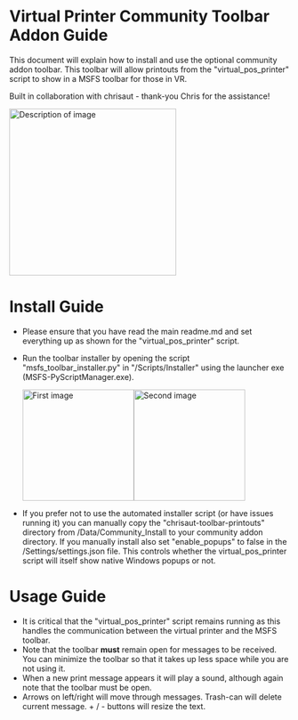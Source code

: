 # Virtual Printer Community Toolbar Addon Guide

This document will explain how to install and use the optional community addon toolbar.  This toolbar will allow printouts from the "virtual_pos_printer" script to show in a MSFS toolbar for those in VR. 

Built in collaboration with chrisaut - thank-you Chris for the assistance!

  <img src="https://github.com/user-attachments/assets/ab4973c7-11b2-48b4-bd11-053128d64856" alt="Description of image" width="300">

# Install Guide
- Please ensure that you have read the main readme.md and set everything up as shown for the "virtual_pos_printer" script.
- Run the toolbar installer by opening the script "msfs_toolbar_installer.py" in "/Scripts/Installer" using the launcher exe (MSFS-PyScriptManager.exe).
  
    <div style="display: flex;">
        <img src="https://github.com/user-attachments/assets/8001a4b0-e311-43d1-bec0-61f15ac1f147" alt="First image" width="200">
        <img src="https://github.com/user-attachments/assets/a877b0f6-c327-4b72-9f5f-8646a062b50e" alt="Second image" width="200">
    </div>

- If you prefer not to use the automated installer script (or have issues running it) you can manually copy the "chrisaut-toolbar-printouts" directory from /Data/Community_Install to your community addon directory.  If you manually install also set "enable_popups" to false in the /Settings/settings.json file.  This controls whether the virtual_pos_printer script will itself show native Windows popups or not.

# Usage Guide
- It is critical that the "virtual_pos_printer" script remains running as this handles the communication between the virtual printer and the MSFS toolbar.
- Note that the toolbar **must** remain open for messages to be received.  You can minimize the toolbar so that it takes up less space while you are not using it.
- When a new print message appears it will play a sound, although again note that the toolbar must be open.
- Arrows on left/right will move through messages.  Trash-can will delete current message. + / - buttons will resize the text.

